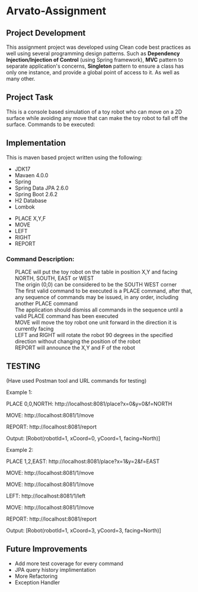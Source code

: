 # Arvato-Assignment
## Project Development

This assignment project was developed using Clean code best practices as well using several programming design patterns.
Such as **Dependency Injection/Injection of Control** (using Spring framework), **MVC** pattern to separate application's concerns, **Singleton** pattern to ensure a class has only one instance,
and provide a global point of access to it. As well as many other.   

## Project Task
This is a console based simulation of a toy robot who can move on a 2D surface while avoiding any move that can make the toy robot to fall off the surface.
Commands to be executed:

## Implementation

This is maven based project written using the following:

- JDK17
- Mavaen 4.0.0
- Spring
- Spring Data JPA 2.6.0
- Spring Boot 2.6.2
- H2 Database
- Lombok

<ul>
<li>PLACE X,Y,F</li>
<li>MOVE</li>
<li>LEFT</li>
<li>RIGHT</li>
<li>REPORT</li>
</ul>
<h3>Command Description:</h3>
<ul style="list-style-type:none;">
<li>PLACE will put the toy robot on the table in position X,Y and facing NORTH,
SOUTH, EAST or WEST</li>
<li>The origin (0,0) can be considered to be the SOUTH WEST corner</li>
<li>The first valid command to be executed is a PLACE command, after that, any
sequence of commands may be issued, in any order, including another PLACE
command</li>
<li>The application should dismiss all commands in the sequence until a valid PLACE
command has been executed</li>
<li>MOVE will move the toy robot one unit forward in the direction it is currently
facing</li>
<li>LEFT and RIGHT will rotate the robot 90 degrees in the specified direction without
changing the position of the robot</li>
<li>REPORT will announce the X,Y and F of the robot</li>
</ul>

## TESTING
(Have used Postman tool and URL commands for testing)

Example 1:

PLACE 0,0,NORTH: http://localhost:8081/place?x=0&y=0&f=NORTH

MOVE: http://localhost:8081/1/move

REPORT: http://localhost:8081/report

Output: [Robot(robotId=1, xCoord=0, yCoord=1, facing=North)]

Example 2:

PLACE 1,2,EAST: http://localhost:8081/place?x=1&y=2&f=EAST

MOVE: http://localhost:8081/1/move

MOVE: http://localhost:8081/1/move

LEFT: http://localhost:8081/1/left

MOVE: http://localhost:8081/1/move

REPORT: http://localhost:8081/report

Output: [Robot(robotId=1, xCoord=3, yCoord=3, facing=North)]

## Future Improvements

- Add more test coverage for every command
- JPA query history implimentation
- More Refactoring
- Exception Handler





 
